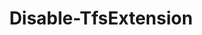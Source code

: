 ﻿---
title: Disable-TfsExtension
breadcrumbs: [ "ExtensionManagement" ]
parent: "ExtensionManagement"
description: "Disables an extension installed in the specified collection/organization. "
remarks: 
parameterSets: 
  "_All_": [ Collection, Extension, Passthru, Publisher, Server ] 
  "__AllParameterSets":  
    Extension: 
      type: "object"  
      position: "0"  
    Publisher: 
      type: "string"  
      position: "1"  
    Collection: 
      type: "object"  
    Passthru: 
      type: "SwitchParameter"  
    Server: 
      type: "object" 
parameters: 
  - name: "Extension" 
    description: "Specifies the ID or the name of the extensions. Wildcards are supported. " 
    globbing: false 
    pipelineInput: "true (ByValue)" 
    position: 0 
    type: "object" 
  - name: "Publisher" 
    description: "Specifies the ID or the name of the publisher. Wildcards are supported. " 
    globbing: false 
    position: 1 
    type: "string" 
  - name: "Passthru" 
    description: "Returns the results of the command. By default, this cmdlet does not generate any output. " 
    globbing: false 
    type: "SwitchParameter" 
    defaultValue: "False" 
  - name: "Collection" 
    description: "Specifies the URL to the Team Project Collection or Azure DevOps Organization to connect to, a TfsTeamProjectCollection object (Windows PowerShell only), or a VssConnection object. You can also connect to an Azure DevOps Services organizations by simply providing its name instead of the full URL. For more details, see the Get-TfsTeamProjectCollection cmdlet. When omitted, it defaults to the connection set by Connect-TfsTeamProjectCollection (if any). " 
    globbing: false 
    type: "object" 
    aliases: [ Organization ] 
  - name: "Organization" 
    description: "Specifies the URL to the Team Project Collection or Azure DevOps Organization to connect to, a TfsTeamProjectCollection object (Windows PowerShell only), or a VssConnection object. You can also connect to an Azure DevOps Services organizations by simply providing its name instead of the full URL. For more details, see the Get-TfsTeamProjectCollection cmdlet. When omitted, it defaults to the connection set by Connect-TfsTeamProjectCollection (if any). This is an alias of the Collection parameter." 
    globbing: false 
    type: "object" 
    aliases: [ Organization ] 
  - name: "Server" 
    description: "Specifies the URL to the Team Foundation Server to connect to, a TfsConfigurationServer object (Windows PowerShell only), or a VssConnection object. When omitted, it defaults to the connection set by Connect-TfsConfiguration (if any). For more details, see the Get-TfsConfigurationServer cmdlet. " 
    globbing: false 
    type: "object"
inputs: 
  - type: "System.Object" 
    description: "Specifies the ID or the name of the extensions. Wildcards are supported. "
outputs: 
  - type: "Microsoft.VisualStudio.Services.ExtensionManagement.WebApi.InstalledExtension" 
    description: 
notes: 
relatedLinks: 
  - text: "Online Version:" 
    uri: "https://tfscmdlets.dev/docs/cmdlets/ExtensionManagement/Disable-TfsExtension"
aliases: 
examples: 
---
